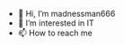 - 👋 Hi, I’m madnessman666
- 👀 I’m interested in IT
- 📫 How to reach me 

<!---
jwix777ALT/jwix777ALT is a ✨ special ✨ repository because its `README.md` (this file) appears on your GitHub profile.
You can click the Preview link to take a look at your changes.
--->
